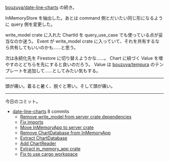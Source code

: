 [bouzuya/date-line-charts] の続き。

InMemoryStore を抽出した。あとは command 側とだいたい同じ形になるように query 側を変更した。

write_model crate に入れた ChartId を query_use_case でも使っている点が妥当なのか迷う。 Event が write_model crate に入っていて、それを共有するなら共有してもいいのかも……と思う。

次は永続化先を Firestore に切り替えようかな……。 Chart に紐づく Value を増やすのとどちらを先にすると良いのだろう。 Value は [bouzuya/tempura] のテンプレートを追加して……としてみたい気もする。

---

頭が痛い。着ると暑く、脱ぐと寒い。そして頭が痛い。

---

今日のコミット。

- [date-line-charts](https://github.com/bouzuya/date-line-charts) 8 commits
  - [Remove write_model from server crate dependencies](https://github.com/bouzuya/date-line-charts/commit/f3a651a17748b8a7130a6c632564a6e6c4254662)
  - [Fix imports](https://github.com/bouzuya/date-line-charts/commit/8efe02ac0ec62e468a1d0d60daa7c79ecf5ca259)
  - [Move InMemoryApp to server crate](https://github.com/bouzuya/date-line-charts/commit/9e6d9ff392d40ce387a428633021e7f5c84fd94d)
  - [Remove ChartDatabase from InMemoryApp](https://github.com/bouzuya/date-line-charts/commit/38cbb9443754c90fb4da601190950e428770ed2c)
  - [Extract ChartDatabase](https://github.com/bouzuya/date-line-charts/commit/223ea6f4d3f09e0542584ce6776e808361c2fcc5)
  - [Add ChartReader](https://github.com/bouzuya/date-line-charts/commit/1eca7ee95d12ae49703a5020b70020c35f28a2de)
  - [Extract in_memory_app crate](https://github.com/bouzuya/date-line-charts/commit/92c622bf57020f6ece403eb6214e182b9410bc50)
  - [Fix to use cargo workspace](https://github.com/bouzuya/date-line-charts/commit/897a194738387ea22b235426473e90ebdb0d12a6)

[bouzuya/date-line-charts]: https://github.com/bouzuya/date-line-charts
[bouzuya/tempura]: https://github.com/bouzuya/tempura
